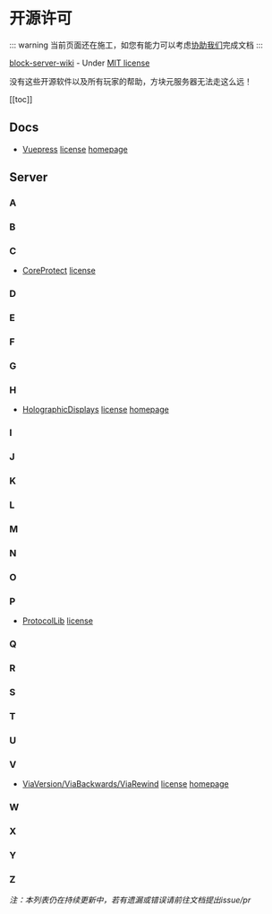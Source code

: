 # 开源许可

::: warning
当前页面还在施工，如您有能力可以考虑[协助我们](../sponsor/#支持本文档)完成文档
:::

[block-server-wiki](https://github.com/Byte-Meta-Studio-Group/block-server-wiki) - Under [MIT license](https://github.com/Byte-Meta-Studio-Group/block-server-wiki/blob/master/LICENSE)

没有这些开源软件以及所有玩家的帮助，方块元服务器无法走这么远！

[[toc]]

## Docs

- [Vuepress](https://github.com/vuejs/vuepress) [license](https://github.com/vuejs/vuepress/blob/master/LICENSE) [homepage](https://vuepress.vuejs.org/)

## Server

### A

### B

### C

- [CoreProtect](https://github.com/PlayPro/CoreProtect) [license](https://github.com/PlayPro/CoreProtect/blob/master/LICENSE)

### D

### E

### F

### G

### H

- [HolographicDisplays](https://github.com/filoghost/HolographicDisplays) [license](https://github.com/filoghost/HolographicDisplays/blob/master/LICENSE.txt) [homepage](https://dev.bukkit.org/projects/holographic-displays)

### I

### J

### K

### L

### M

### N

### O

### P

- [ProtocolLib](https://github.com/aadnk/ProtocolLib) [license](https://github.com/aadnk/ProtocolLib/blob/master/License.txt)

### Q

### R

### S

### T

### U

### V

- [ViaVersion/ViaBackwards/ViaRewind](https://github.com/ViaVersion) [license](https://github.com/ViaVersion/ViaVersion/blob/master/LICENSE) [homepage](https://viaversion.com/)

### W

### X

### Y

### Z

*注：本列表仍在持续更新中，若有遗漏或错误请前往文档提出issue/pr*
